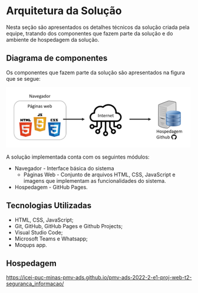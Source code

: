 # Arquitetura da Solução

Nesta seção são apresentados os detalhes técnicos da solução criada pela equipe, tratando dos componentes que fazem parte da solução e do ambiente de hospedagem da solução. 

## Diagrama de componentes

Os componentes que fazem parte da solução são apresentados na figura que se segue:

<img scale=1.2 src="https://github.com/ICEI-PUC-Minas-PMV-ADS/pmv-ads-2022-2-e1-proj-web-t2-seguranca_informacao/blob/main/docs/img/diagrama.PNG?raw=true" width="500" />  

A solução implementada conta com os seguintes módulos:
* Navegador - Interface básica do sistema 
  * Páginas Web - Conjunto de arquivos HTML, CSS, JavaScript e imagens que implementam as funcionalidades do sistema.  
* Hospedagem - GitHub Pages. 

## Tecnologias Utilizadas

* HTML, CSS, JavaScript;
* Git, GitHub, GitHub Pages e Github Projects;
* Visual Studio Code;
* Microsoft Teams e Whatsapp;
* Moqups app.


## Hospedagem

https://icei-puc-minas-pmv-ads.github.io/pmv-ads-2022-2-e1-proj-web-t2-seguranca_informacao/

